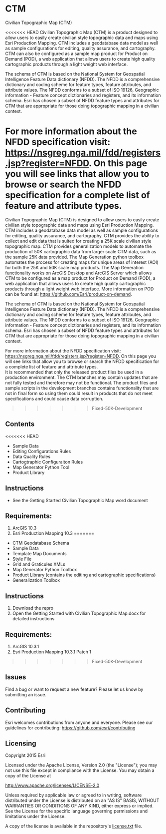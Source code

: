 CTM
===

Civilian Topographic Map (CTM)

<<<<<<< HEAD
Civilian Topographic Map (CTM) is a product designed to allow users to easily create civilian style topographic data and maps using Esri Production Mapping.  CTM includes a geodatabase data model as well as sample configurations for editing, quality assurance, and cartography. CTM can also be configured as a sample map product for Product on Demand (POD), a web application that allows users to create high quality cartographic products through a light weight web interface.

The schema of CTM is based on the National System for Geospatial Intelligence Feature Data dictionary (NFDD).   The NFDD is a comprehensive dictionary and coding scheme for feature types, feature attributes, and attribute values. The NFDD conforms to a subset of ISO 19126, Geographic information - Feature concept dictionaries and registers, and its information schema.  Esri has chosen a subset of NFDD feature types and attributes for CTM that are appropriate for those doing topographic mapping in a civilian context.

For more information about the NFDD specification visit: https://nsgreg.nga.mil/fdd/registers.jsp?register=NFDD. On this page you will see links that allow you to browse or search the NFDD specification for a complete list of feature and attribute types.  
=======
Civilian Topographic Map (CTM) is designed to allow users to easily create civilian style topographic data and maps using Esri Production Mapping.  CTM includes a geodatabase data model as well as sample configurations for editing, quality assurance, and cartography.  CTM provides the ability to collect and edit data that is suited for creating a 25K scale civilian style topographic map.  CTM provides generalization models to automate the production of 50K cartographic data from larger scale CTM data, such as the sample 25K data provided.  The Map Generation python toolbox automates the process for creating maps for unique areas of interest (AOI) for both the 25K and 50K scale map products.  The Map Generation functionality works on ArcGIS Desktop and ArcGIS Server which allows CTM to be configured as a map product for Product on Demand (POD), a web application that allows users to create high quality cartographic products through a light weight web interface.  More information on POD can be found at:  https://github.com/Esri/product-on-demand.

The schema of CTM is based on the National System for Geospatial Intelligence Feature Data dictionary (NFDD).   The NFDD is a comprehensive dictionary and coding scheme for feature types, feature attributes, and attribute values. The NFDD conforms to a subset of ISO 19126, Geographic information - Feature concept dictionaries and registers, and its information schema.  Esri has chosen a subset of NFDD feature types and attributes for CTM that are appropriate for those doing topographic mapping in a civilian context. 
 
For more information about the NFDD specification visit: https://nsgreg.nga.mil/fdd/registers.jsp?register=NFDD. On this page you will see links that allow you to browse or search the NFDD specification for a complete list of feature and attribute types.  
It is recommended that only the released product files be used in a production environment.  The CTM branches may contain updates that are not fully tested and therefore may not be functional.  The product files and sample scripts in the development branches contains functionality that are not in final form so using them could result in products that do not meet specifications and could cause data corruption.

>>>>>>> Fixed-50K-Development

Contents
---
<<<<<<< HEAD
  - Sample Data
  - Editing Configurations Rules
  - Data Quality Rules
  - Cartogtraphic Configuraiton Rules
  - Map Generator Python Tool
  - Product Library

Instructions
---
  - See the Getting Started Civilian Topographic Map word document

Requirements:
---
  1.  ArcGIS 10.3
  2.  Esri Production Mapping 10.3
=======
  - CTM Geodatabase Schema
  - Sample Data
  - Template Map Documents
  - Style File
  - Grid and Graticules XMLs
  - Map Generator Python Toolbox 
  - Product Library (contains the editing and cartographic specifications)
  - Generalization Toolbox


Instructions
---
  1.  Download the repro
  2.  Open the Getting Started with Civilian Topographic Map.docx for detailed instructions


Requirements:
---
  1.  ArcGIS 10.3.1
  2.  Esri Production Mapping 10.3.1 Patch 1

>>>>>>> Fixed-50K-Development
  
Issues
---
Find a bug or want to request a new feature? Please let us know by submitting an issue.

Contributing
---
Esri welcomes contributions from anyone and everyone. Please see our guidelines for contributing:  https://github.com/esri/contributing

Licensing
---

Copyright 2015 Esri

Licensed under the Apache License, Version 2.0 (the "License"); you may not use this file except in compliance with the License. You may obtain a copy of the License at

http://www.apache.org/licenses/LICENSE-2.0

Unless required by applicable law or agreed to in writing, software distributed under the License is distributed on an "AS IS" BASIS, WITHOUT WARRANTIES OR CONDITIONS OF ANY KIND, either express or implied. See the License for the specific language governing permissions and limitations under the License.

A copy of the license is available in the repository's [license.txt](LICENSE.txt?raw=true) file.
